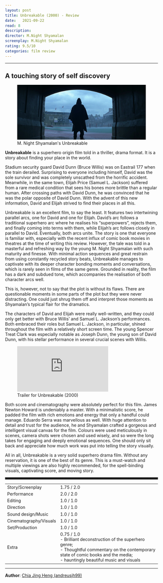 ```yaml
---
layout: post
title: Unbreakable (2000) - Review
date:   2021-09-22
read: 8
description:
director: M.Night Shyamalan
screenplay: M.Night Shyamalan
rating: 9.5/10
categories: film review
---
```


---

## A touching story of self discovery

<figure class="film">
  <img src="/assets/images/posts/4_R_Unbreakable/post.jpg" alt="Unbreakable movie still">
  <figcaption><i class="fa-solid fa-film"></i> M. Night Shyamalan's Unbreakable </figcaption>
</figure>

**Unbreakable** is a superhero origin film told in a thriller, drama format. It is a story about finding your place in the world. 

Stadium security guard David Dunn (Bruce Willis) was on Eastrail 177 when the train derailed. Surprising to everyone including himself, David was the sole survivor and was completely unscathed from the horrific accident. Meanwhile, in the same town, Elijah Price (Samuel L. Jackson) suffered from a rare medical condition that sees his bones more brittle than a regular human. After crossing paths with David Dunn, he was convinced that he was the polar opposite of David Dunn. With the advent of this new information, David and Elijah strived to find their places in all this. 

Unbreakable is an excellent film, to say the least. It features two intertwining parallel arcs, one for David and one for Elijah. David’s arc follows a traditional superhero arc where he realises his “superpowers”, rejects them, and finally coming into terms with them, while Elijah’s arc follows closely in parallel to David. Eventually, both arcs unite. The story is one that everyone is familiar with, especially with the recent influx of comic book movies in theatres at the time of writing this review. However, the tale was told in a masterful and refreshing way by the young M. Night Shyamalan with such maturity and finesse. With minimal action sequences and great restrain from using constantly recycled story beats, Unbreakable manages to captivate with its deeper character bonding moments and conversations, which is rarely seen in films of the same genre. Grounded in reality, the film has a dark and subdued tone, which accompanies the realisation of both character arcs well. 

This is, however, not to say that the plot is without its flaws. There are questionable moments in some parts of the plot but they were never distracting. One could just shrug them off and interpret those moments as Shyamalan’s typical flair for the dramatics. 

The characters of David and Elijah were really well-written, and they could only get better with Bruce Willis’ and Samuel L. Jackson’s performances. Both embraced their roles but Samuel L. Jackson, in particular, shined throughout the film with a relatively short screen time. The young Spencer Treat Clark was especially notable as Joseph Dunn, the young son of David Dunn, with his stellar performance in several crucial scenes with Willis. 

<div class="film-trailer">
<figure>
  <iframe src="https://www.youtube.com/embed/fNeCB2ALNoA?controls=0" title="YouTube video player" frameborder="0" allow="accelerometer; autoplay; clipboard-write; encrypted-media; gyroscope; picture-in-picture; web-share" allowfullscreen></iframe>
  <figcaption><i class="fa-brands fa-youtube"></i> Trailer for Unbreakable (2000)</figcaption>
</figure>
</div>

Both score and cinematography were absolutely perfect for this film. James Newton Howard is undeniably a master. With a minimalistic score, he padded the film with rich emotions and energy that only a handful could manage. Eduardo Serra was marvellous as well. With huge attention to detail and trust for the audience, he and Shyamalan crafted a gorgeous and intelligent visual canvas for the film. Colours were used meticulously in scenes, camera shots were chosen and used wisely, and so were the long takes for engaging and deeply emotional sequences. One should only sit back and appreciate how much work was put into telling the story visually. 

All in all, Unbreakable is a very solid superhero drama film. Without any reservation, it is one of the best of its genre. This is a must-watch and multiple viewings are also highly recommended, for the spell-binding visuals, captivating score, and moving story.

<hr style="border-style: dashed">

<table class="table table-sm table-striped table-hover">
  <tbody>
    <tr>
      <td>Story/Screenplay</td>
      <td>1.75 / 2.0</td>
    </tr>
    <tr>
      <td>Performance</td>
      <td>2.0 / 2.0</td>
    </tr>
    <tr>
      <td>Editing</td>
      <td>1.0 / 1.0</td>
    </tr>
    <tr>
      <td>Direction</td>
      <td>1.0 / 1.0</td>
    </tr>
    <tr>
      <td>Sound design/Music</td>
      <td>1.0 / 1.0</td>
    </tr>
    <tr>
      <td>Cinematography/Visuals</td>
      <td>1.0 / 1.0</td>
    </tr>
    <tr>
      <td>Set/Production</td>
      <td>1.0 / 1.0</td>
    </tr>
    <tr>
      <td>Extra</td>
      <td>0.75 / 1.0 <br /> - Brilliant deconstruction of the superhero genre; <br /> - Thoughtful commentary on the contemporary state of comic books and the media; <br /> - hauntingly beautiful music and visuals</td>
    </tr>
  </tbody>
</table>

---

**Author**: <a href="https://github.com/andreusjh99" target="_blank">Chia Jing Heng (andreusjh99)</a>